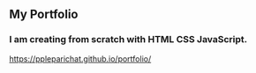 ## My Portfolio

### I am creating from scratch with HTML CSS JavaScript. 
https://ppleparichat.github.io/portfolio/
